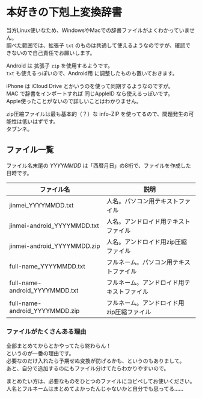 # 本好きの下剋上変換辞書

当方Linux使いなため、WindowsやMacでの辞書ファイルがよくわかっていません。  
調べた範囲では、拡張子 `txt` のものは共通して使えるようなのですが、確認できないので自己責任でお願いします。  

Android は 拡張子 `zip` を使用するようです。  
`txt` も使えるっぽいので、Android用 に調整したものも置いておきます。  

iPhone は iCloud Drive とかいうのを使って同期するようなのですが。  
MAC で辞書をインポートすれば 同じAppleID なら使えるっぽいです。  
Apple使ったことがないので詳しいことはわかりません。  

zip圧縮ファイルは最も基本的（？）な info-ZIP を使ってるので、問題発生の可能性は低いはずです。  
タブンネ。  


## ファイル一覧

ファイル名末尾の *YYYYMMDD* は「西暦月日」の8桁で、ファイルを作成した日時です。  

| ファイル名 | 説明 |
|---|---|
| jinmei_YYYYMMDD.txt | 人名。パソコン用テキストファイル |
| jinmei-android_YYYYMMDD.txt | 人名。アンドロイド用テキストファイル |
| jinmei-android_YYYYMMDD.zip | 人名。アンドロイド用zip圧縮ファイル |
| full-name_YYYYMMDD.txt | フルネーム。パソコン用テキストファイル |
| full-name-android_YYYYMMDD.txt | フルネーム。アンドロイド用テキストファイル |
| full-name-android_YYYYMMDD.zip |フルネーム。アンドロイド用zip圧縮ファイル |


### ファイルがたくさんある理由

全部まとめてからとかやってたら終わらん！  
というのが一番の理由です。  
必要なのだけ入れたら予期せぬ変換が防げるかも、というのもありまして。  
あと、自分で追加するのにもファイル分けてたらわかりやすいので。  

まとめたい方は、必要なものをひとつのファイルにコピペしてお使いください。  
人名とフルネームはまとめてよかったんじゃないかと自分でも思ってる……  

